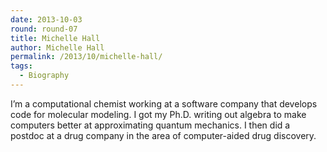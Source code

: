 ```yaml
---
date: 2013-10-03
round: round-07
title: Michelle Hall
author: Michelle Hall
permalink: /2013/10/michelle-hall/
tags:
  - Biography
---
```

I&#8217;m a computational chemist working at a software company that develops code for molecular modeling. I got my Ph.D. writing out algebra to make computers better at approximating quantum mechanics. I then did a postdoc at a drug company in the area of computer-aided drug discovery.
